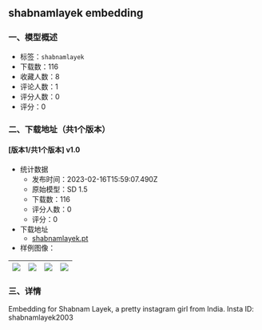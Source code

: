 ## shabnamlayek embedding
### 一、模型概述

- 标签：`shabnamlayek`
- 下载数：116
- 收藏人数：8
- 评论人数：1
- 评分人数：0
- 评分：0

### 二、下载地址（共1个版本）

#### [版本1/共1个版本] v1.0

- 统计数据
  - 发布时间：2023-02-16T15:59:07.490Z
  - 原始模型：SD 1.5
  - 下载数：116
  - 评分人数：0
  - 评分：0
- 下载地址
  - [shabnamlayek.pt](https://civitai.com/api/download/models/11254)
- 样例图像：

| <img src="https://image.civitai.com/xG1nkqKTMzGDvpLrqFT7WA/841a1f4d-af3d-451e-b39a-354b5cc7c500/width=450/108351.jpeg" /> | <img src="https://image.civitai.com/xG1nkqKTMzGDvpLrqFT7WA/2638d76f-0a41-4fd8-c2bd-f8a97425ad00/width=450/108355.jpeg" /> | <img src="https://image.civitai.com/xG1nkqKTMzGDvpLrqFT7WA/ba01fe65-a8d6-44f4-186b-b988aeea8e00/width=450/108354.jpeg" /> | <img src="https://image.civitai.com/xG1nkqKTMzGDvpLrqFT7WA/f532be4f-78b5-4f9d-968a-d8ae732da900/width=450/108353.jpeg" /> |
| ---- | ---- | ---- | ---- |


### 三、详情
<p>Embedding for Shabnam Layek, a pretty instagram girl from India. Insta ID: shabnamlayek2003</p>